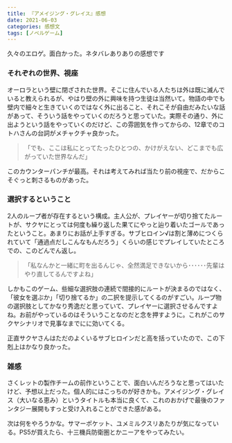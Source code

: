 ```yaml
---
title: 『アメイジング・グレイス』感想
date: 2021-06-03
categories: 感想文
tags: [ノベルゲーム]
---
```


久々のエロゲ。面白かった。ネタバレありありの感想です



### それぞれの世界、視座

オーロラという壁に閉ざされた世界。そこに住んでいる人たちは外は既に滅んでいると教えられるが、やはり壁の外に興味を持つ生徒は当然いて。物語の中でも壁内で細々と生きていくのではなく外に出ること、それこそが自由だみたいな話があって、そういう話をやっていくのだろうと思っていた。実際その通り、外に出ようという話をやっていくのだけど、この雰囲気を作ってからの、12章でのコトハさんの台詞がメチャクチャ良かった。

>「でも、ここは私にとってたったひとつの、かけがえない、どこまでも広がっていた世界なんだ」

このカウンターパンチが最高。それは考えてみれば当たり前の視座で、だからこそぐっと刺さるものがあった。

### 選択するということ

2人のループ者が存在するという構成。主人公が、プレイヤーが切り捨てたルートが、サクヤにとっては何度も繰り返した果てにやっと辿り着いたゴールであったということ。あまりにお話が上手すぎる。サブヒロイン√は割と薄めにつくられていて「通過点だしこんなもんだろう」くらいの感じでプレイしていたところでの、このどんでん返し。

> 「私なんかと一緒に町を出るんじゃ、全然満足できないから･･････先輩はやり直してるんですよね」

しかもこのゲーム、些細な選択肢の連続で間接的にルートが決まるのではなく、「彼女を選ぶか」「切り捨てるか」の二択を提示してくるのがすごい。ループ物の選択肢としてかなり秀逸だと思っていて、プレイヤーに選択させるんですよね。お前がやっているのはそういうことなのだと念を押すように。これがこのサクヤシナリオで見事なまでにに効いてくる。

正直サクヤさんはただのよくいるサブヒロインだと高を括っていたので、この下剋上はかなり良かった。

### 雑感

さくレットの製作チームの前作ということで、面白いんだろうなと思ってはいたけど、予想以上だった。個人的にはこっちのが好きかも。アメイジング・グレイス（大いなる恵み）というタイトルも本当に良くて、これのおかげで最後のファンタジー展開もすっと受け入れることができた感がある。

次は何をやろうかな。サマーポケット、ユメミルクスリあたりが気になっている。PS5が買えたら、十三機兵防衛圏とかニーアをやってみたい。